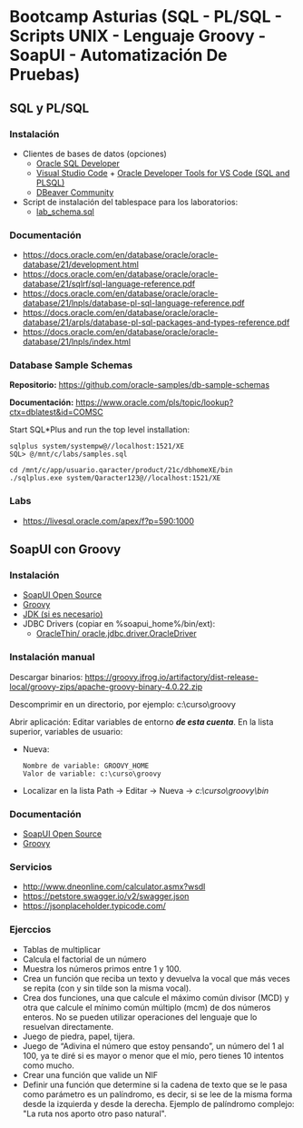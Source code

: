 # Bootcamp Asturias (SQL - PL/SQL - Scripts UNIX - Lenguaje Groovy - SoapUI - Automatización De Pruebas)

## SQL y PL/SQL

### Instalación

- Clientes de bases de datos (opciones)
  - [Oracle SQL Developer](https://www.oracle.com/database/sqldeveloper/technologies/download/)
  - [Visual Studio Code](https://code.visualstudio.com/download) + [Oracle Developer Tools for VS Code (SQL and PLSQL)](https://marketplace.visualstudio.com/items?itemName=Oracle.oracledevtools)
  - [DBeaver Community](https://dbeaver.io/download/)
- Script de instalación del tablespace para los laboratorios:
  - [lab_schema.sql](./lab_schema.sql)

### Documentación

- https://docs.oracle.com/en/database/oracle/oracle-database/21/development.html
- https://docs.oracle.com/en/database/oracle/oracle-database/21/sqlrf/sql-language-reference.pdf
- https://docs.oracle.com/en/database/oracle/oracle-database/21/lnpls/database-pl-sql-language-reference.pdf
- https://docs.oracle.com/en/database/oracle/oracle-database/21/arpls/database-pl-sql-packages-and-types-reference.pdf
- https://docs.oracle.com/en/database/oracle/oracle-database/21/lnpls/index.html

### Database Sample Schemas

**Repositorio:** https://github.com/oracle-samples/db-sample-schemas

**Documentación:** https://www.oracle.com/pls/topic/lookup?ctx=dblatest&id=COMSC

Start SQL*Plus and run the top level installation:

    sqlplus system/systempw@//localhost:1521/XE
    SQL> @/mnt/c/labs/samples.sql
    
    cd /mnt/c/app/usuario.qaracter/product/21c/dbhomeXE/bin
    ./sqlplus.exe system/Qaracter123@//localhost:1521/XE

### Labs

- https://livesql.oracle.com/apex/f?p=590:1000

## SoapUI con Groovy

### Instalación

- [SoapUI Open Source](https://www.soapui.org/downloads/soapui/)
- [Groovy](https://groovy.apache.org/download.html)
- [JDK (si es necesario)](https://www.oracle.com/es/java/technologies/downloads/)
- JDBC Drivers (copiar en %soapui_home%/bin/ext):
  - [OracleThin/
oracle.jdbc.driver.OracleDriver](https://repo1.maven.org/maven2/com/oracle/database/jdbc/ojdbc11/23.4.0.24.05/ojdbc11-23.4.0.24.05.jar)

### Instalación manual

Descargar binarios: <https://groovy.jfrog.io/artifactory/dist-release-local/groovy-zips/apache-groovy-binary-4.0.22.zip>

Descomprimir en un directorio, por ejemplo: c:\curso\groovy

Abrir aplicación: Editar variables de entorno ***de esta cuenta***. En la lista superior, variables de usuario:

- Nueva:

      Nombre de variable: GROOVY_HOME
      Valor de variable: c:\curso\groovy

- Localizar en la lista Path -> Editar -> Nueva -> *c:\curso\groovy\bin*

### Documentación

- [SoapUI Open Source](https://www.soapui.org/docs/soapui-projects/)
- [Groovy](https://www.groovy-lang.org/documentation.html)

### Servicios

- <http://www.dneonline.com/calculator.asmx?wsdl>
- <https://petstore.swagger.io/v2/swagger.json>
- <https://jsonplaceholder.typicode.com/>

### Ejerccios

- Tablas de multiplicar
- Calcula el factorial de un número
- Muestra los números primos entre 1 y 100.
- Crea un función que reciba un texto y devuelva la vocal que más veces se repita (con y sin tilde son la misma vocal).
- Crea dos funciones, una que calcule el máximo común divisor (MCD) y otra que calcule el mínimo común múltiplo (mcm) de dos números enteros. No se pueden utilizar operaciones del lenguaje que lo resuelvan directamente.
- Juego de piedra, papel, tijera. 
- Juego de “Adivina el número que estoy pensando”, un número del 1 al 100, ya te diré si es mayor o menor que el mío, pero tienes 10 intentos como mucho.
- Crear una función que valide un NIF
- Definir una función que determine si la cadena de texto que se le pasa como parámetro es un palíndromo, es decir, si se lee de la misma forma desde la izquierda y desde la derecha. Ejemplo de palíndromo complejo: "La ruta nos aporto otro paso natural".

